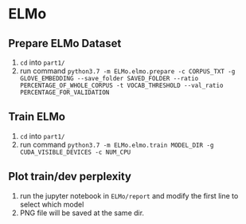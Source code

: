 # ELMo
## Prepare ELMo Dataset
1. `cd` into `part1/`
2. run command `python3.7 -m ELMo.elmo.prepare -c CORPUS_TXT -g GLOVE_EMBEDDING --save_folder SAVED_FOLDER --ratio PERCENTAGE_OF_WHOLE_CORPUS -t VOCAB_THRESHOLD --val_ratio PERCENTAGE_FOR_VALIDATION`
## Train ELMo
1. `cd` into `part1/`
2. run command `python3.7 -m ELMo.elmo.train MODEL_DIR -g CUDA_VISIBLE_DEVICES -c NUM_CPU`
## Plot train/dev perplexity 
1. run the jupyter notebook in `ELMo/report` and modify the first line to select which model
2. PNG file will be saved at the same dir.
